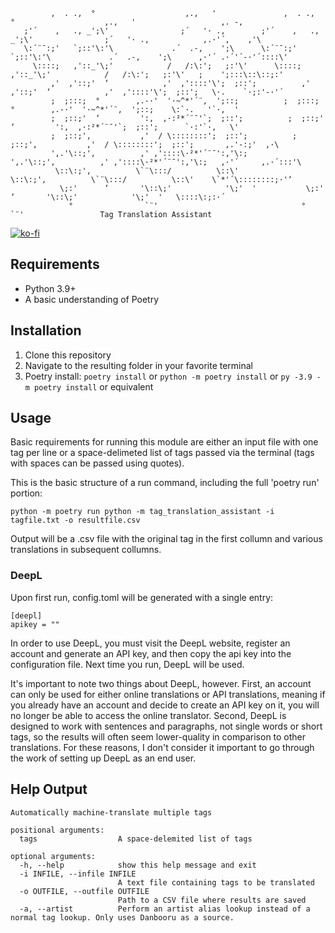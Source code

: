 ```
         ,  . .,  °                    ,.,   '               ,  . .,  °                    ,.,   '                   ,. -,    
   ;'´    ,   ., _';\'                ;´   '· .,        ;'´    ,   ., _';\'                ;´   '· .,            ,.·'´,    ,'\   
   \:´¨¯:;'   `;::'\:'\             .´  .-,    ';\      \:´¨¯:;'   `;::'\:'\             .´  .-,    ';\      ,·'´ .·´'´-·'´::::\' 
     \::::;   ,'::_'\;'            /   /:\:';   ;:'\'      \::::;   ,'::_'\;'            /   /:\:';   ;:'\'   ;    ';:::\::\::;:'  
         ,'  ,'::;'  ‘            ,'  ,'::::'\';  ;::';          ,'  ,'::;'  ‘            ,'  ,'::::'\';  ;::';   \·.    `·;:'-·'´     
         ;  ;:::;  °        ,.-·'  '·~^*'´¨,  ';::;          ;  ;:::;  °        ,.-·'  '·~^*'´¨,  ';::;    \:`·.   '`·,  '     
         ;  ;::;'  ‘         ':,  ,·:²*´¨¯'`;  ;::';          ;  ;::;'  ‘         ':,  ,·:²*´¨¯'`;  ;::';      `·:'`·,   \'      
         ;  ;::;'‚           ,'  / \::::::::';  ;::';          ;  ;::;'‚           ,'  / \::::::::';  ;::';       ,.'-:;'  ,·\     
         ',.'\::;'‚          ,' ,'::::\·²*'´¨¯':,'\:;           ',.'\::;'‚          ,' ,'::::\·²*'´¨¯':,'\:;   ,·'´     ,.·´:::'\    
          \::\:;'‚          \`¨\:::/          \::\'            \::\:;'‚          \`¨\:::/          \::\'    \`*'´\::::::::;·'‘   
           \;:'      ‘       '\::\;'            '\;'  '           \;:'      ‘       '\::\;'            '\;'  '   \::::\:;:·´        
             °                `¨'                                °                `¨'                 Tag Translation Assistant
```

[![ko-fi](https://ko-fi.com/img/githubbutton_sm.svg)](https://ko-fi.com/J3J12YAQZ)

## Requirements
* Python 3.9+
* A basic understanding of Poetry

## Installation
1. Clone this repository
2. Navigate to the resulting folder in your favorite terminal
3. Poetry install: `poetry install` or `python -m poetry install` or `py -3.9 -m poetry install` or equivalent

## Usage
Basic requirements for running this module are either an input file with one tag per line or a space-delimeted list of tags passed via the terminal (tags with spaces can be passed using quotes).

This is the basic structure of a run command, including the full 'poetry run' portion:

`python -m poetry run python -m tag_translation_assistant -i tagfile.txt -o resultfile.csv`

Output will be a .csv file with the original tag in the first collumn and various translations in subsequent collumns.

### DeepL
Upon first run, config.toml will be generated with a single entry:
```
[deepl]
apikey = ""
```
In order to use DeepL, you must visit the DeepL website, register an account and generate an API key, and then copy the api key into the configuration file. Next time you run, DeepL will be used.

It's important to note two things about DeepL, however. First, an account can only be used for either online translations or API translations, meaning if you already have an account and decide to create an API key on it, you will no longer be able to access the online translator. Second, DeepL is designed to work with sentences and paragraphs, not single words or short tags, so the results will often seem lower-quality in comparison to other translations. For these reasons, I don't consider it important to go through the work of setting up DeepL as an end user.

## Help Output
```
Automatically machine-translate multiple tags

positional arguments:
  tags                  A space-delemited list of tags

optional arguments:
  -h, --help            show this help message and exit
  -i INFILE, --infile INFILE
                        A text file containing tags to be translated
  -o OUTFILE, --outfile OUTFILE
                        Path to a CSV file where results are saved
  -a, --artist          Perform an artist alias lookup instead of a normal tag lookup. Only uses Danbooru as a source.
  ```